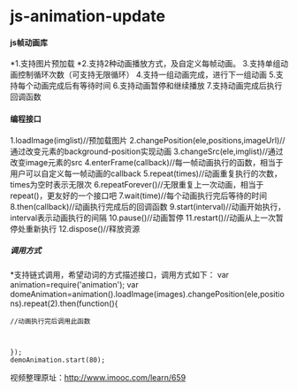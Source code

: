# js-animation-update
#### js帧动画库
 *1.支持图片预加载
 *2.支持2种动画播放方式，及自定义每帧动画。
 3.支持单组动画控制循环次数（可支持无限循环）
 4.支持一组动画完成，进行下一组动画
 5.支持每个动画完成后有等待时间
 6.支持动画暂停和继续播放
 7.支持动画完成后执行回调函数

#### 编程接口
 1.loadImage(imglist)//预加载图片
 2.changePosition(ele,positions,imageUrl)//通过改变元素的background-position实现动画
 3.changeSrc(ele,imglist)//通过改变image元素的src
 4.enterFrame(callback)//每一帧动画执行的函数，相当于用户可以自定义每一帧动画的callback
 5.repeat(times)//动画重复执行的次数，times为空时表示无限次
 6.repeatForever()//无限重复上一次动画，相当于repeat()，更友好的一个接口吧
 7.wait(time)//每个动画执行完后等待的时间
 8.then(callback)//动画执行完成后的回调函数
 9.start(interval)//动画开始执行，interval表示动画执行的间隔
 10.pause()//动画暂停
 11.restart()//动画从上一次暂停处重新执行
 12.dispose()//释放资源

##### 调用方式
*支持链式调用，希望动词的方式描述接口，调用方式如下：
    var animation=require('animation');
    var domeAnimation=animation().loadImage(images).changePosition(ele,positions).repeat(2).then(function(){

    //动画执行完后调用此函数
    
 

    });
    demoAnimation.start(80);
   视频整理原址：http://www.imooc.com/learn/659 
